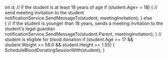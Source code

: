 int d; 
// if the student is at least 18 years of age
if (student.Age> = 18)
{
    // send meeting invitation to the student
    notificationService.SendMessageTo(student, meetingInvitation);
}
else  
{
    // if the student is younger than 18 years, sends a meeting invitation to the student's legal guardian
    notificationService.SendMessageTo(student.Parent, meetingInvitation);
}
// student is eligible for blood donation
if (student.Age >= 17 && student.Weight >= 58.0 && student.Height >= 1.55)
{
    ScheduleBloodDonatingSessionWith(student);
}
